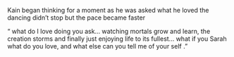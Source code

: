 Kain began thinking for a moment as he was asked what he loved the dancing didn’t stop but the pace became faster 

“ what do I love doing you ask... watching mortals grow and learn, the creation storms and finally just enjoying life to its fullest... what if you Sarah what do you love, and what else can you tell me of your self .”